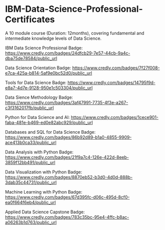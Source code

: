 # IBM-Data-Science-Professional-Certificates
A 10 module course (Duration: 12months), covering fundamental and intermediate knowledge levels of Data Science.

IBM Data Science Professional Badge: https://www.credly.com/badges/24dfcb29-7e57-44cb-9a4c-dba75de78584/public_url

Data Science Orientation Badge: https://www.credly.com/badges/7f27f008-e7ca-425a-b814-5af9e0bc52d0/public_url

Tools for Data Science Badge: https://www.credly.com/badges/14795f9d-e8a7-4d7e-9128-950e1c503304/public_url

Data Sience Methodology Badge: https://www.credly.com/badges/3af47991-7735-4f3e-a267-c3f3162017fb/public_url

Python for Data Science and AI: https://www.credly.com/badges/1cece901-faba-481e-b469-ed0e82abc929/public_url

Databases and SQL for Data Science Badge: https://www.credly.com/badges/86b92d89-b1a0-4855-9909-ace413b0ca33/public_url

Data Analysis with Python Badge: https://www.credly.com/badges/21f9a7c4-126e-422d-8eeb-3859f12bb491/public_url

Data Visualization with Python Badge: https://www.credly.com/badges/8870eb52-b3d0-4d0d-888b-3dab35c44731/public_url

Machine Learning with Python Badge: https://www.credly.com/badges/67d395fc-d06c-495d-8cf0-ea0f664f6eb4/public_url

Applied Data Science Capstone Badge: https://www.credly.com/badges/783c35bc-95e4-4ffc-b8ac-a06263b1d763/public_url
